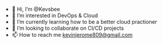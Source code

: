 - 👋 Hi, I’m @Kevsbee
- 👀 I’m interested in DevOps & Cloud
- 🌱 I’m currently learning how to be a better cloud practioner
- 💞️ I’m looking to collaborate on CI/CD projects 
- 📫 How to reach me kevinjerome809@gmail.com

<!---
Kevsbee/Kevsbee is a ✨ special ✨ repository because its `README.md` (this file) appears on your GitHub profile.
You can click the Preview link to take a look at your changes.
--->
